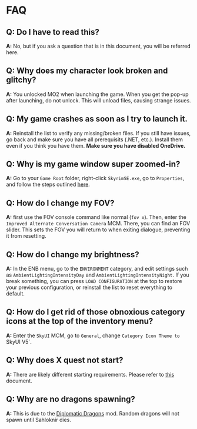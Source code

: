 # FAQ

## Q: Do I have to read this?

**A:** No, but if you ask a question that is in this document, you will be referred here.

## Q: Why does my character look broken and glitchy?

**A:** You unlocked MO2 when launching the game. When you get the pop-up after launching, do not unlock. This will unload files, causing strange issues.

## Q: My game crashes as soon as I try to launch it.

**A:** Reinstall the list to verify any missing/broken files. If you still have issues, go back and make sure you have all prerequisits (.NET, etc.). Install them even if you think you have them. **Make sure you have disabled OneDrive.**

## Q: Why is my game window super zoomed-in?

**A:** Go to your `Game Root` folder, right-click `SkyrimSE.exe`, go to `Properties`, and follow the steps outlined [here](https://raw.githubusercontent.com/Lost-Outpost/resources/main/skyrim-scaling.png).

## Q: How do I change my FOV?

**A:** first use the FOV console command like normal (`fov x`). Then, enter the `Improved Alternate Conversation Camera` MCM. There, you can find an FOV slider. This sets the FOV you will return to when exiting dialogue, preventing it from resetting.

## Q: How do I change my brightness?

**A:** In the ENB menu, go to the `ENVIRONMENT` category, and edit settings such as `AmbientLightingIntensityDay` and `AmbientLightingIntensityNight`. If you break something, you can press `LOAD CONFIGURATION` at the top to restore your previous configuration, or reinstall the list to reset everything to default.

## Q: How do I get rid of those obnoxious category icons at the top of the inventory menu?

**A:** Enter the `SkyUI` MCM, go to `General`, change `Category Icon Theme to `SkyUI V5`.

## Q: Why does X quest not start?

**A:** There are likely different starting requirements. Please refer to [this](https://github.com/Geborgen/nordic-souls/blob/main/.github/QUESTCHANGES.md) document.

## Q: Why are no dragons spawning?

**A:** This is due to the [Diplomatic Dragons](https://www.nexusmods.com/skyrimspecialedition/mods/70803) mod. Random dragons will not spawn until Sahloknir dies.
